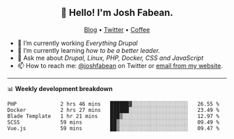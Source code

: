 <h2 align="center">👋 Hello! I'm Josh Fabean.</h2>
<p align="center">
  <a href="https://joshfabean.com">Blog</a> •
  <a href="https://twitter.com/fabean">Twitter</a> •
  <a href="https://www.buymeacoffee.com/LSxne6Yr4">Coffee</a>
</p>

- 🔭 I’m currently working *Everything Drupal*
- 🌱 I’m currently learning *how to be a better leader.*
- 💬 Ask me about *Drupal, Linux, PHP, Docker, CSS and JavaScript*
- 📫 How to reach me: [@joshfabean](https://twitter.com/joshfabean) on Twitter or [email from my website](https://joshfabean.com).

-------

📊 **Weekly development breakdown**
<!--START_SECTION:waka-->
```text
PHP              2 hrs 46 mins   ██████▓░░░░░░░░░░░░░░░░░░   26.55 % 
Docker           2 hrs 27 mins   ██████░░░░░░░░░░░░░░░░░░░   23.49 % 
Blade Template   1 hr 21 mins    ███▒░░░░░░░░░░░░░░░░░░░░░   12.97 % 
SCSS             59 mins         ██▒░░░░░░░░░░░░░░░░░░░░░░   09.49 % 
Vue.js           59 mins         ██▒░░░░░░░░░░░░░░░░░░░░░░   09.47 % 
```
<!--END_SECTION:waka-->

<!--
**fabean/fabean** is a ✨ _special_ ✨ repository because its `README.md` (this file) appears on your GitHub profile.

Here are some ideas to get you started:

- 🔭 I’m currently working on ...
- 🌱 I’m currently learning ...
- 👯 I’m looking to collaborate on ...
- 🤔 I’m looking for help with ...
- 💬 Ask me about ...
- 📫 How to reach me: ...
- 😄 Pronouns: ...
- ⚡ Fun fact: ...
-->
